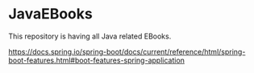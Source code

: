 # JavaEBooks
This repository is having all Java related EBooks.


https://docs.spring.io/spring-boot/docs/current/reference/html/spring-boot-features.html#boot-features-spring-application
